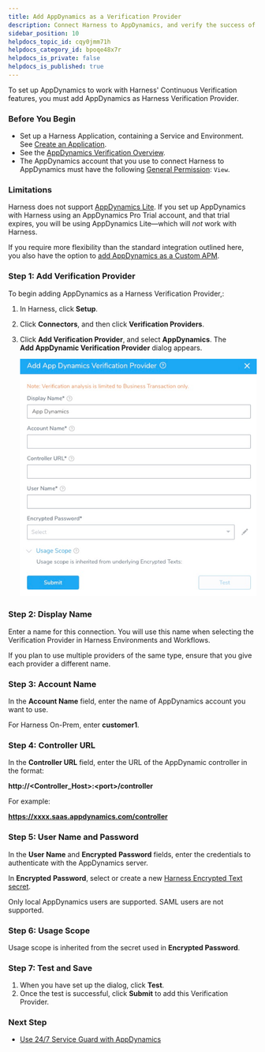 ```yaml
---
title: Add AppDynamics as a Verification Provider
description: Connect Harness to AppDynamics, and verify the success of your deployments and live microservices.
sidebar_position: 10
helpdocs_topic_id: cqy0jmm71h
helpdocs_category_id: bpoqe48x7r
helpdocs_is_private: false
helpdocs_is_published: true
---
```


To set up AppDynamics to work with Harness' Continuous Verification features, you must add AppDynamics as Harness Verification Provider. 


### Before You Begin

* Set up a Harness Application, containing a Service and Environment. See [Create an Application](../../model-cd-pipeline/applications/application-configuration.md).
* See the [AppDynamics Verification Overview](../continuous-verification-overview/concepts-cv/app-dynamics-verification-overview.md).
* The AppDynamics account that you use to connect Harness to AppDynamics must have the following [General Permission](https://docs.appdynamics.com/21.9/en/appdynamics-essentials/account-management/tenant-user-management/create-and-manage-custom-roles/application-permissions#ApplicationPermissions-GeneralPermissions): `View`.


### Limitations

Harness does not support [AppDynamics Lite](https://www.appdynamics.com/lite/). If you set up AppDynamics with Harness using an AppDynamics Pro Trial account, and that trial expires, you will be using AppDynamics Lite—which will *not* work with Harness.  


If you require more flexibility than the standard integration outlined here, you also have the option to [add AppDynamics as a Custom APM](../custom-metrics-and-logs-verification/connect-to-app-dynamics-as-a-custom-apm.md).


### Step 1: Add Verification Provider

To begin adding AppDynamics as a Harness Verification Provider,:

1. In Harness, click **Setup**.
2. Click **Connectors**, and then click **Verification Providers**.
3. Click **Add Verification Provider**, and select **AppDynamics**. The **Add AppDynamic Verification Provider** dialog appears.

   ![](./static/1-app-dynamics-connection-setup-13.png)
   
### Step 2: Display Name

Enter a name for this connection. You will use this name when selecting the Verification Provider in Harness Environments and Workflows.

If you plan to use multiple providers of the same type, ensure that you give each provider a different name.


### Step 3: Account Name

In the **Account Name** field, enter the name of AppDynamics account you want to use.

For Harness On-Prem, enter **customer1**.
### Step 4: Controller URL

In the **Controller URL** field, enter the URL of the AppDynamic controller in the format:

**http://&lt;Controller\_Host&gt;:&lt;port&gt;/controller**

For example:

**https://xxxx.saas.appdynamics.com/controller**


### Step 5: User Name and Password

In the **User Name** and **Encrypted** **Password** fields, enter the credentials to authenticate with the AppDynamics server.

In **Encrypted** **Password**, select or create a new [Harness Encrypted Text secret](https://docs.harness.io/article/ygyvp998mu-use-encrypted-text-secrets).

Only local AppDynamics users are supported. SAML users are not supported.
### Step 6: Usage Scope

Usage scope is inherited from the secret used in **Encrypted Password**.


### Step 7: Test and Save

1. When you have set up the dialog, click **Test**.
2. Once the test is successful, click **Submit** to add this Verification Provider.


### Next Step

* [Use 24/7 Service Guard with AppDynamics](2-24-7-service-guard-for-app-dynamics.md)

